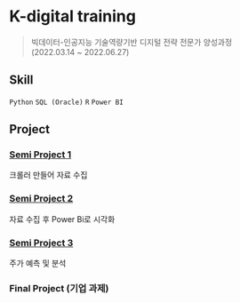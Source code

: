 # K-digital training
>빅데이터-인공지능 기술역량기반 디지털 전략 전문가 양성과정   
>(2022.03.14 ~ 2022.06.27)

## Skill
`Python`
`SQL (Oracle)`
`R`
`Power BI`
</br>

## Project
### [Semi Project 1]()
크롤러 만들어 자료 수집

### [Semi Project 2](https://github.com/OrcunLee/Hunet/tree/main/hunet_semi2)
자료 수집 후 Power Bi로 시각화

### [Semi Project 3](https://github.com/OrcunLee/Hunet/tree/main/hunet_semi3)
주가 예측 및 분석

### Final Project (기업 과제)

